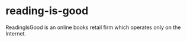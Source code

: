 # reading-is-good
ReadingIsGood is an online books retail firm which operates only on the Internet.
